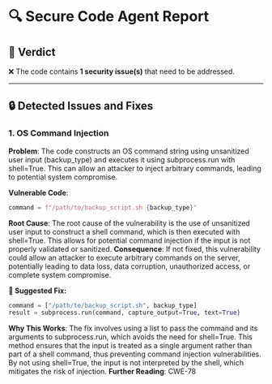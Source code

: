 # 🔍 Secure Code Agent Report

## 🧪 Verdict
❌ The code contains **1 security issue(s)** that need to be addressed.

---

## 🔒 Detected Issues and Fixes

### 1. OS Command Injection
**Problem**: The code constructs an OS command string using unsanitized user input (backup_type) and executes it using subprocess.run with shell=True. This can allow an attacker to inject arbitrary commands, leading to potential system compromise.

**Vulnerable Code**: 
```python
command = f"/path/to/backup_script.sh {backup_type}"
```
**Root Cause**: The root cause of the vulnerability is the use of unsanitized user input to construct a shell command, which is then executed with shell=True. This allows for potential command injection if the input is not properly validated or sanitized.
**Consequence**: If not fixed, this vulnerability could allow an attacker to execute arbitrary commands on the server, potentially leading to data loss, data corruption, unauthorized access, or complete system compromise.

**🔧 Suggested Fix:**
```python
command = ["/path/to/backup_script.sh", backup_type]
result = subprocess.run(command, capture_output=True, text=True)
```
**Why This Works**: The fix involves using a list to pass the command and its arguments to subprocess.run, which avoids the need for shell=True. This method ensures that the input is treated as a single argument rather than part of a shell command, thus preventing command injection vulnerabilities. By not using shell=True, the input is not interpreted by the shell, which mitigates the risk of injection.
**Further Reading**:  CWE-78